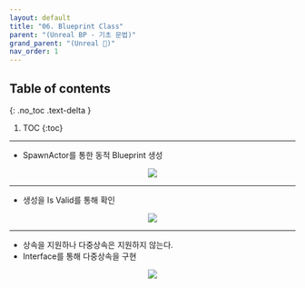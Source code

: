 ```yaml
---
layout: default
title: "06. Blueprint Class"
parent: "(Unreal BP - 기초 문법)"
grand_parent: "(Unreal 🚀)"
nav_order: 1
---
```


## Table of contents
{: .no_toc .text-delta }

1. TOC
{:toc}

---

* SpawnActor를 통한 동적 Blueprint 생성

<p align="center">
  <img src="https://taehyungs-programming-blog.github.io/blog/assets/images/unreal/bp-1/bp-1-6-1.png"/>
</p>

---

* 생성을 Is Valid를 통해 확인

<p align="center">
  <img src="https://taehyungs-programming-blog.github.io/blog/assets/images/unreal/bp-1/bp-1-6-2.png"/>
</p>

---

* 상속을 지원하나 다중상속은 지원하지 않는다.
* Interface를 통해 다중상속을 구현

<p align="center">
  <img src="https://taehyungs-programming-blog.github.io/blog/assets/images/unreal/bp-1/bp-1-6-3.png"/>
</p>


